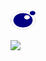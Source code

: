 <div style="display: inline_block"><br>
  <img align="center" alt="lua" height="30" width="40" src="https://raw.githubusercontent.com/devicons/devicon/master/icons/lua/lua-original.svg">
</div>
    <br><img src="https://github-readme-stats.vercel.app/api/top-langs/?username=gustavofatalout&layout=compact&theme=apprentice&hide_border=true&bg_color=1e2124&card_width=384&line_height=90" width="600"/></td>
